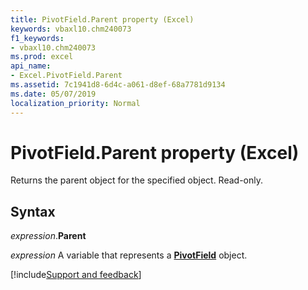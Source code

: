 ```yaml
---
title: PivotField.Parent property (Excel)
keywords: vbaxl10.chm240073
f1_keywords:
- vbaxl10.chm240073
ms.prod: excel
api_name:
- Excel.PivotField.Parent
ms.assetid: 7c1941d8-6d4c-a061-d8ef-68a7781d9134
ms.date: 05/07/2019
localization_priority: Normal
---
```



# PivotField.Parent property (Excel)

Returns the parent object for the specified object. Read-only.


## Syntax

_expression_.**Parent**

_expression_ A variable that represents a **[PivotField](Excel.PivotField.md)** object.




[!include[Support and feedback](~/includes/feedback-boilerplate.md)]